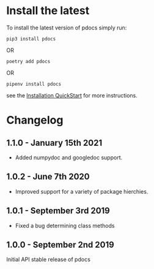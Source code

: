 Install the latest
===================

To install the latest version of pdocs simply run:

`pip3 install pdocs`

OR

`poetry add pdocs`

OR

`pipenv install pdocs`

see the [Installation QuickStart](https://timothycrosley.github.io/portray/docs/quick_start/1.-installation/) for more instructions.

Changelog
=========
## 1.1.0 - January 15th 2021
- Added numpydoc and googledoc support.

## 1.0.2 - June 7th 2020
- Improved support for a variety of package hierchies.

## 1.0.1 - September 3rd 2019
- Fixed a bug determining class methods

## 1.0.0 - September 2nd 2019
Initial API stable release of pdocs

